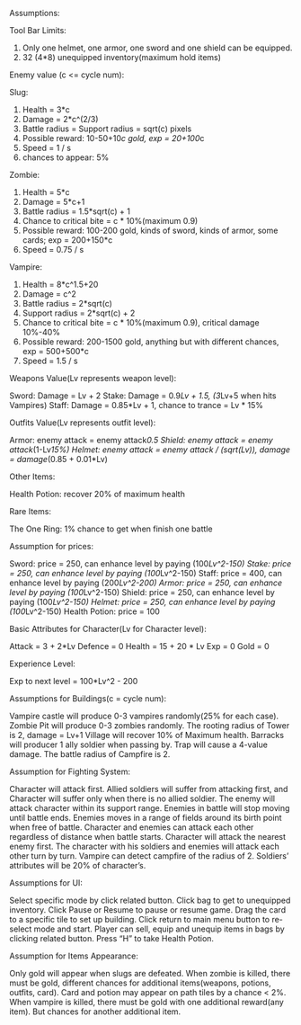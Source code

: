 Assumptions: 


Tool Bar Limits:

1. Only one helmet, one armor, one sword and one shield can be equipped.
2. 32 (4*8) unequipped inventory(maximum hold items)


Enemy value (c <= cycle num):

Slug:

1. Health = 3*c
2. Damage = 2*c^(2/3)
3. Battle radius = Support radius = sqrt(c) pixels
4. Possible reward: 10-50+10*c gold, exp = 20+100*c
5. Speed = 1 / s
6. chances to appear: 5%


Zombie:

1. Health = 5*c
2. Damage = 5*c+1
3. Battle radius = 1.5*sqrt(c) + 1
4. Chance to critical bite = c * 10%(maximum 0.9)
5. Possible reward: 100-200 gold, kinds of sword, kinds of armor, some cards; exp = 200+150*c
6. Speed = 0.75 / s


Vampire:

1. Health = 8*c^1.5+20
2. Damage = c^2
3. Battle radius = 2*sqrt(c)
4. Support radius = 2*sqrt(c) + 2
5. Chance to critical bite = c * 10%(maximum 0.9), critical damage 10%-40% 
6. Possible reward: 200-1500 gold, anything but with different chances, exp = 500+500*c
7. Speed = 1.5 / s


Weapons Value(Lv represents weapon level):

Sword: Damage = Lv + 2
Stake: Damage = 0.9*Lv + 1.5, (3*Lv+5 when hits Vampires)
Staff: Damage = 0.85*Lv + 1, chance to trance = Lv * 15%


Outfits Value(Lv represents outfit level):

Armor: enemy attack = enemy attack*0.5
Shield: enemy attack = enemy attack*(1-Lv*15%)
Helmet: enemy attack = enemy attack / (sqrt(Lv)), damage = damage*(0.85 + 0.01*Lv)


Other Items:

Health Potion: recover 20% of maximum health


Rare Items:

The One Ring: 1% chance to get when finish one battle


Assumption for prices:

Sword: price = 250, can enhance level by paying (100*Lv^2-150) 
Stake: price = 250, can enhance level by paying (100*Lv^2-150) 
Staff: price = 400, can enhance level by paying (200*Lv^2-200)
Armor: price = 250, can enhance level by paying (100*Lv^2-150) 
Shield: price = 250, can enhance level by paying (100*Lv^2-150) 
Helmet: price = 250, can enhance level by paying (100*Lv^2-150)
Health Potion: price = 100


Basic Attributes for Character(Lv for Character level):

Attack = 3 + 2*Lv 
Defence = 0
Health = 15 + 20 * Lv 
Exp = 0
Gold = 0


Experience Level:

Exp to next level = 100*Lv^2 - 200


Assumptions for Buildings(c = cycle num):

Vampire castle will produce 0-3 vampires randomly(25% for each case).
Zombie Pit will produce 0-3 zombies randomly.
The rooting radius of Tower is 2, damage = Lv+1 
Village will recover 10% of Maximum health. 
Barracks will producer 1 ally soldier when passing by. 
Trap will cause a 4-value damage.
The battle radius of Campfire is 2.


Assumption for Fighting System:

Character will attack first.
Allied soldiers will suffer from attacking first, and Character will suffer only when there is no allied soldier.
The enemy will attack character within its support range.
Enemies in battle will stop moving until battle ends.
Enemies moves in a range of fields around its birth point when free of battle.
Character and enemies can attack each other regardless of distance when battle starts. 
Character will attack the nearest enemy first.
The character with his soldiers and enemies will attack each other turn by turn. 
Vampire can detect campfire of the radius of 2.
Soldiers’ attributes will be 20% of character’s.


Assumptions for UI:

Select specific mode by click related button.
Click bag to get to unequipped inventory.
Click Pause or Resume to pause or resume game.
Drag the card to a specific tile to set up building.
Click return to main menu button to re-select mode and start.
Player can sell, equip and unequip items in bags by clicking related button. 
Press “H” to take Health Potion.


Assumption for Items Appearance:

Only gold will appear when slugs are defeated.
When zombie is killed, there must be gold, different chances for additional items(weapons, potions, outfits, card).
Card and potion may appear on path tiles by a chance < 2%.
When vampire is killed, there must be gold with one additional reward(any item). But chances for another additional item.